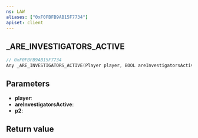 ```yaml
---
ns: LAW
aliases: ["0xF0FBFB9AB15F7734"]
apiset: client
---
```

## _ARE_INVESTIGATORS_ACTIVE

```c
// 0xF0FBFB9AB15F7734
Any _ARE_INVESTIGATORS_ACTIVE(Player player, BOOL areInvestigatorsActive, Any p2);
```


## Parameters
* **player**:
* **areInvestigatorsActive**:
* **p2**:

## Return value